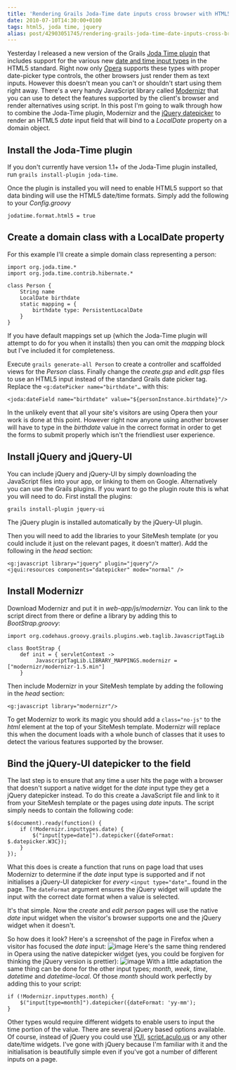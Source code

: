 ```yaml
---
title: 'Rendering Grails Joda-Time date inputs cross browser with HTML5, jQuery and Modernizr'
date: 2010-07-10T14:30:00+0100
tags: html5, joda time, jquery
alias: post/42903051745/rendering-grails-joda-time-date-inputs-cross-browser
---
```


Yesterday I released a new version of the Grails [Joda Time plugin][3]  that includes support for the various new [date and time input types](http://diveintohtml5.org/forms.html#type-date) in the HTML5 standard. Right now only [Opera][4] supports these types with proper date-picker type controls, the other browsers just render them as text inputs. However this doesn't mean you can't or shouldn't start using them right away. There's a very handy JavaScript library called [Modernizr][5] that you can use to detect the features supported by the client's browser and render alternatives using script. In this post I'm going to walk through how to combine the Joda-Time plugin, Modernizr and the [jQuery datepicker][6] to render an HTML5 _date_ input field that will bind to a _LocalDate_ property on a domain object.

<!-- more -->

## Install the Joda-Time plugin

If you don't currently have version 1.1+ of the Joda-Time plugin installed, run `grails install-plugin joda-time`.

Once the plugin is installed you will need to enable HTML5 support so that data binding will use the HTML5 date/time formats. Simply add the following to your _Config.groovy_

    jodatime.format.html5 = true

## Create a domain class with a LocalDate property

For this example I'll create a simple domain class representing a person:

    import org.joda.time.*
    import org.joda.time.contrib.hibernate.*

    class Person {
        String name
        LocalDate birthdate
        static mapping = {
            birthdate type: PersistentLocalDate
        }
    }

If you have default mappings set up (which the Joda-Time plugin will attempt to do for you when it installs) then you can omit the _mapping_ block but I've included it for completeness.

Execute `grails generate-all Person` to create a controller and scaffolded views for the _Person_ class. Finally change the _create.gsp_ and _edit.gsp_ files to use an HTML5 input instead of the standard Grails date picker tag. Replace the `<g:datePicker name="birthdate"…` with this:

    <joda:dateField name="birthdate" value="${personInstance.birthdate}"/>

In the unlikely event that all your site's visitors are using Opera then your work is done at this point. However right now anyone using another browser will have to type in the _birthdate_ value in the correct format in order to get the forms to submit properly which isn't the friendliest user experience.

## Install jQuery and jQuery-UI

You can include jQuery and jQuery-UI by simply downloading the JavaScript files into your app, or linking to them on Google. Alternatively you can use the Grails plugins. If you want to go the plugin route this is what you will need to do. First install the plugins:

    grails install-plugin jquery-ui

The jQuery plugin is installed automatically by the jQuery-UI plugin.

Then you will need to add the libraries to your SiteMesh template (or you could include it just on the relevant pages, it doesn't matter). Add the following in the _head_ section:

    <g:javascript library="jquery" plugin="jquery"/>
    <jqui:resources components="datepicker" mode="normal" />

## Install Modernizr

Download Modernizr and put it in _web-app/js/modernizr_. You can link to the script direct from there or define a library by adding this to _BootStrap.groovy_:

    import org.codehaus.groovy.grails.plugins.web.taglib.JavascriptTagLib

    class BootStrap {
        def init = { servletContext ->
             JavascriptTagLib.LIBRARY_MAPPINGS.modernizr = ["modernizr/modernizr-1.5.min"]
        }

Then include Modernizr in your SiteMesh template by adding the following in the _head_ section:

    <g:javascript library="modernizr"/>

To get Modernizr to work its magic you should add a `class="no-js"` to the _html_ element at the top of your SiteMesh template. Modernizr will replace this when the document loads with a whole bunch of classes that it uses to detect the various features supported by the browser.

## Bind the jQuery-UI datepicker to the field

The last step is to ensure that any time a user hits the page with a browser that doesn't support a native widget for the _date_ input type they get a jQuery datepicker instead. To do this create a JavaScript file and link to it from your SiteMesh template or the pages using _date_ inputs. The script simply needs to contain the following code:

    $(document).ready(function() {
        if (!Modernizr.inputtypes.date) {
            $("input[type=date]").datepicker({dateFormat: $.datepicker.W3C});
        }
    });

What this does is create a function that runs on page load that uses Modernizr to determine if the _date_ input type is supported and if not initialises a jQuery-UI datepicker for _every_ `<input type="date"…` found in the page. The `dateFormat` argument ensures the jQuery widget will update the input with the correct date format when a value is selected.

It's that simple. Now the _create_ and _edit person_ pages will use the native _date_ input widget when the visitor's browser supports one and the jQuery widget when it doesn't.

So how does it look? Here's a screenshot of the page in Firefox when a visitor has focused the _date_ input:
![image][1]
Here's the same thing rendered in Opera using the native datepicker widget (yes, you could be forgiven for thinking the jQuery version is prettier):
![image][2]
With a little adaptation the same thing can be done for the other input types; _month_, _week_, _time_, _datetime_ and _datetime-local_. Of those _month_ should work perfectly by adding this to your script:

    if (!Modernizr.inputtypes.month) {
        $("input[type=month]").datepicker({dateFormat: 'yy-mm');
    }

Other types would require different widgets to enable users to input the time portion of the value. There are several jQuery based options available. Of course, instead of jQuery you could use [YUI][7], [script.aculo.us][8] or any other date/time widgets. I've gone with jQuery because I'm familiar with it and the initialisation is beautifully simple even if you've got a number of different inputs on a page.

[1]: http://3.bp.blogspot.com/_fh9xwLFYBUw/TDh2YQnv0KI/AAAAAAAACoQ/3ToRH0Ga3iI/s320/firefox.png
[2]: http://4.bp.blogspot.com/_fh9xwLFYBUw/TDh2akA7KeI/AAAAAAAACoY/73k5rC-uWww/s320/opera.png
[3]: http://grails.org/plugin/joda-time "HTML5 Date pickers"
[4]: http://opera.com "Opera web browser"
[5]: http://www.modernizr.com/
[6]: http://jqueryui.com/demos/datepicker/
[7]: http://developer.yahoo.com/yui/calendar/
[8]: http://script.aculo.us/

